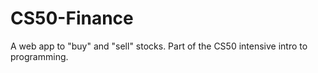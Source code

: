 # CS50-Finance

A web app to "buy" and "sell" stocks. Part of the CS50 intensive intro to programming.
